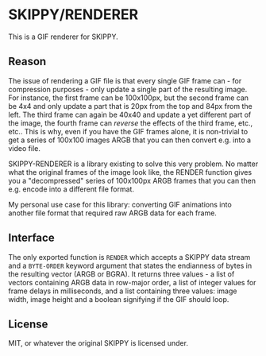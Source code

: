 # SKIPPY/RENDERER

This is a GIF renderer for SKIPPY.

## Reason

The issue of rendering a GIF file is that every single GIF frame can - for
compression purposes - only update a single part of the resulting image. For
instance, the first frame can be 100x100px, but the second frame can be 4x4
and only update a part that is 20px from the top and 84px from the left. The
third frame can again be 40x40 and update a yet different part of the image,
the fourth frame can *reverse* the effects of the third frame, etc., etc..
This is why, even if you have the GIF frames alone, it is non-trivial to get
a series of 100x100 images ARGB that you can then convert e.g. into a video
file.

SKIPPY-RENDERER is a library existing to solve this very problem. No matter
what the original frames of the image look like, the RENDER function gives you
a "decompressed" series of 100x100px ARGB frames that you can then e.g. encode
into a different file format.

My personal use case for this library: converting GIF animations into another
file format that required raw ARGB data for each frame.

## Interface

The only exported function is `RENDER` which accepts a SKIPPY data stream and a
`BYTE-ORDER` keyword argument that states the endianness of bytes in the
resulting vector (ARGB or BGRA).
It returns three values - a list of vectors containing ARGB data in row-major
order, a list of integer values for frame delays in milliseconds, and a list
containing three values: image width, image height and a boolean signifying if
the GIF should loop.

## License

MIT, or whatever the original SKIPPY is licensed under.

